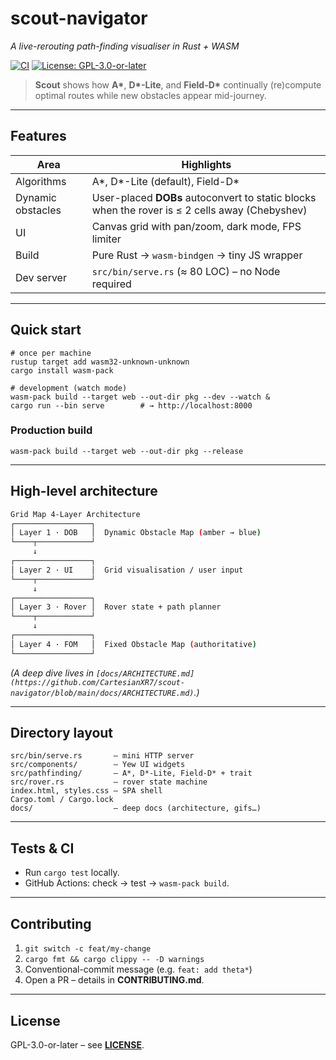 # scout-navigator
*A live-rerouting path-finding visualiser in Rust + WASM*

[![CI](https://github.com/CartesianXR7/ScoutNav/actions/workflows/ci.yml/badge.svg)](https://github.com/CartesianXR7/ScoutNav/actions/workflows/ci.yml)
[![License: GPL-3.0-or-later](https://img.shields.io/badge/License-GPLv3%2B-blue.svg)](LICENSE) 

> **Scout** shows how **A\***, **D\*-Lite**, and **Field-D\*** continually (re)compute optimal routes while new obstacles appear mid-journey.

---

## Features

| Area | Highlights |
|------|------------|
| Algorithms | A\*, D\*-Lite (default), Field-D\* |
| Dynamic obstacles | User-placed **DOBs** autoconvert to static blocks when the rover is ≤ 2 cells away (Chebyshev) |
| UI | Canvas grid with pan/zoom, dark mode, FPS limiter |
| Build | Pure Rust → `wasm-bindgen` → tiny JS wrapper |
| Dev server | `src/bin/serve.rs` (≈ 80 LOC) – no Node required |

---

## Quick start

    # once per machine
    rustup target add wasm32-unknown-unknown
    cargo install wasm-pack

    # development (watch mode)
    wasm-pack build --target web --out-dir pkg --dev --watch &
    cargo run --bin serve        # → http://localhost:8000

### Production build

    wasm-pack build --target web --out-dir pkg --release

---

## High-level architecture
```bash
Grid Map 4-Layer Architecture
┌─────────────────┐
│ Layer 1 · DOB   │  Dynamic Obstacle Map (amber → blue)
└────┬────────────┘
     ↓
┌─────────────────┐
│ Layer 2 · UI    │  Grid visualisation / user input
└────┬────────────┘
     ↓
┌─────────────────┐
│ Layer 3 · Rover │  Rover state + path planner
└────┬────────────┘
     ↓
┌─────────────────┐
│ Layer 4 · FOM   │  Fixed Obstacle Map (authoritative)
└─────────────────┘
```

*(A deep dive lives in `[docs/ARCHITECTURE.md](https://github.com/CartesianXR7/scout-navigator/blob/main/docs/ARCHITECTURE.md)`.)*

---

## Directory layout

    src/bin/serve.rs       — mini HTTP server
    src/components/        — Yew UI widgets
    src/pathfinding/       — A*, D*-Lite, Field-D* + trait
    src/rover.rs           — rover state machine
    index.html, styles.css — SPA shell
    Cargo.toml / Cargo.lock
    docs/                  — deep docs (architecture, gifs…)

---

## Tests & CI

* Run `cargo test` locally.  
* GitHub Actions: check → test → `wasm-pack build`.

---

## Contributing

1. `git switch -c feat/my-change`  
2. `cargo fmt && cargo clippy -- -D warnings`  
3. Conventional-commit message (e.g. `feat: add theta*`)  
4. Open a PR – details in **CONTRIBUTING.md**.

---

## License

GPL-3.0-or-later – see **[LICENSE](https://github.com/CartesianXR7/scout-navigator/blob/main/LICENSE)**.

